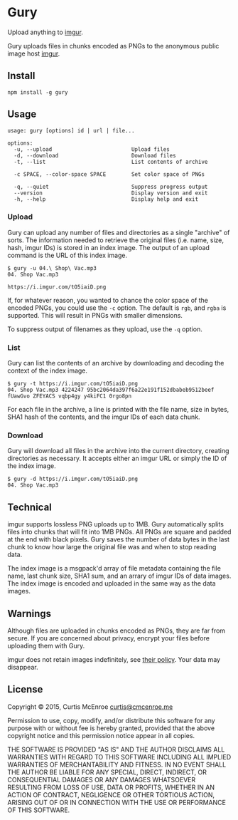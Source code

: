 # Gury

Upload anything to [imgur][imgur].

Gury uploads files in chunks encoded as PNGs to the anonymous public
image host [imgur][imgur].

[imgur]: https://imgur.com

## Install

```
npm install -g gury
```

## Usage

```
usage: gury [options] id | url | file...

options:
  -u, --upload                         Upload files
  -d, --download                       Download files
  -t, --list                           List contents of archive

  -c SPACE, --color-space SPACE        Set color space of PNGs

  -q, --quiet                          Suppress progress output
  --version                            Display version and exit
  -h, --help                           Display help and exit
```

### Upload

Gury can upload any number of files and directories as a single
"archive" of sorts. The information needed to retrieve the original
files (i.e. name, size, hash, imgur IDs) is stored in an index image.
The output of an upload command is the URL of this index image.

```
$ gury -u 04.\ Shop\ Vac.mp3
04. Shop Vac.mp3

https://i.imgur.com/tO5iaiD.png
```

If, for whatever reason, you wanted to chance the color space of the
encoded PNGs, you could use the `-c` option. The default is `rgb`, and
`rgba` is supported. This will result in PNGs with smaller dimensions.

To suppress output of filenames as they upload, use the `-q` option.

### List

Gury can list the contents of an archive by downloading and decoding the
context of the index image.

```
$ gury -t https://i.imgur.com/tO5iaiD.png
04. Shop Vac.mp3 4224247 95bc2064da397f6a22e191f152dbabeb9512beef fUawGvo ZFEYACS vqbp4gy y4kiFC1 0rgo8pn
```

For each file in the archive, a line is printed with the file name, size
in bytes, SHA1 hash of the contents, and the imgur IDs of each data
chunk.

### Download

Gury will download all files in the archive into the current directory,
creating directories as necessary. It accepts either an imgur URL or
simply the ID of the index image.

```
$ gury -d https://i.imgur.com/tO5iaiD.png
04. Shop Vac.mp3
```

## Technical

imgur supports lossless PNG uploads up to 1MB. Gury automatically splits
files into chunks that will fit into 1MB PNGs. All PNGs are square and
padded at the end with black pixels. Gury saves the number of data bytes
in the last chunk to know how large the original file was and when to
stop reading data.

The index image is a msgpack'd array of file metadata containing the
file name, last chunk size, SHA1 sum, and an arrary of imgur IDs of data
images. The index image is encoded and uploaded in the same way as the
data images.

## Warnings

Although files are uploaded in chunks encoded as PNGs, they are far
from secure. If you are concerned about privacy, encrypt your files
before uploading them with Gury.

imgur does not retain images indefinitely, see
[their policy](http://help.imgur.com/hc/en-us/articles/201476457-How-long-do-you-keep-the-images-).
Your data may disappear.

## License

Copyright © 2015, Curtis McEnroe <curtis@cmcenroe.me>

Permission to use, copy, modify, and/or distribute this software for any
purpose with or without fee is hereby granted, provided that the above
copyright notice and this permission notice appear in all copies.

THE SOFTWARE IS PROVIDED "AS IS" AND THE AUTHOR DISCLAIMS ALL WARRANTIES
WITH REGARD TO THIS SOFTWARE INCLUDING ALL IMPLIED WARRANTIES OF
MERCHANTABILITY AND FITNESS. IN NO EVENT SHALL THE AUTHOR BE LIABLE FOR
ANY SPECIAL, DIRECT, INDIRECT, OR CONSEQUENTIAL DAMAGES OR ANY DAMAGES
WHATSOEVER RESULTING FROM LOSS OF USE, DATA OR PROFITS, WHETHER IN AN
ACTION OF CONTRACT, NEGLIGENCE OR OTHER TORTIOUS ACTION, ARISING OUT OF
OR IN CONNECTION WITH THE USE OR PERFORMANCE OF THIS SOFTWARE.
